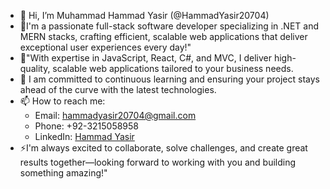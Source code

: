 - 👋 Hi, I’m Muhammad Hammad Yasir (@HammadYasir20704)
- 👀I'm a passionate full-stack software developer specializing in .NET and MERN stacks, crafting efficient, scalable web applications that deliver exceptional user experiences every day!"
- 🌱"With expertise in JavaScript, React, C#, and MVC, I deliver high-quality, scalable web applications tailored to your business needs.
- 💞️ I am committed to continuous learning and ensuring your project stays ahead of the curve with the latest technologies.
- 📫 How to reach me: 
  - Email: hammadyasir20704@gmail.com
  - Phone: +92-3215058958
  - LinkedIn: [Hammad Yasir](https://linkedin.com/in/hammad-yasir-085b9b21b)
- ⚡I'm always excited to collaborate, solve challenges, and create great results together—looking forward to working with you and building something amazing!"


